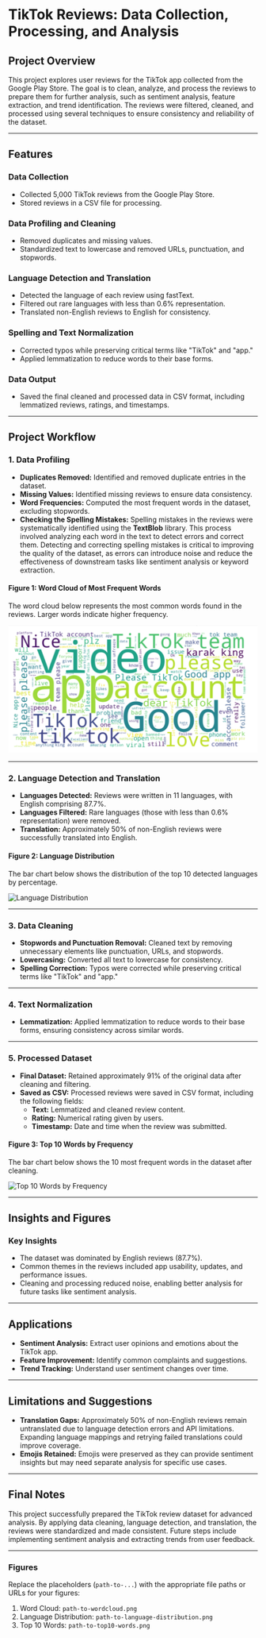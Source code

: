 # **TikTok Reviews: Data Collection, Processing, and Analysis**

## **Project Overview**
This project explores user reviews for the TikTok app collected from the Google Play Store. The goal is to clean, analyze, and process the reviews to prepare them for further analysis, such as sentiment analysis, feature extraction, and trend identification. The reviews were filtered, cleaned, and processed using several techniques to ensure consistency and reliability of the dataset.

---

## **Features**

### **Data Collection**
- Collected 5,000 TikTok reviews from the Google Play Store.
- Stored reviews in a CSV file for processing.

### **Data Profiling and Cleaning**
- Removed duplicates and missing values.
- Standardized text to lowercase and removed URLs, punctuation, and stopwords.

### **Language Detection and Translation**
- Detected the language of each review using fastText.
- Filtered out rare languages with less than 0.6% representation.
- Translated non-English reviews to English for consistency.

### **Spelling and Text Normalization**
- Corrected typos while preserving critical terms like "TikTok" and "app."
- Applied lemmatization to reduce words to their base forms.

### **Data Output**
- Saved the final cleaned and processed data in CSV format, including lemmatized reviews, ratings, and timestamps.

---

## **Project Workflow**

### **1. Data Profiling**
- **Duplicates Removed:** Identified and removed duplicate entries in the dataset.
- **Missing Values:**  Identified missing reviews to ensure data consistency.
- **Word Frequencies:** Computed the most frequent words in the dataset, excluding stopwords.
- **Checking the Spelling Mistakes:** Spelling mistakes in the reviews were systematically identified using the **TextBlob** library. This process involved analyzing each word in the text to detect errors and correct them. Detecting and correcting spelling mistakes is critical to improving the quality of the dataset, as errors can introduce noise and reduce the effectiveness of downstream tasks like sentiment analysis or keyword extraction.
#### **Figure 1: Word Cloud of Most Frequent Words**
The word cloud below represents the most common words found in the reviews. Larger words indicate higher frequency.

![Word Cloud of Most Frequent Words](WORDCLOUD.png)

---

### **2. Language Detection and Translation**
- **Languages Detected:** Reviews were written in 11 languages, with English comprising 87.7%.
- **Languages Filtered:** Rare languages (those with less than 0.6% representation) were removed.
- **Translation:** Approximately 50% of non-English reviews were successfully translated into English.

#### **Figure 2: Language Distribution**
The bar chart below shows the distribution of the top 10 detected languages by percentage.

![Language Distribution](path-to-language-distribution.png)

---

### **3. Data Cleaning**
- **Stopwords and Punctuation Removal:** Cleaned text by removing unnecessary elements like punctuation, URLs, and stopwords.
- **Lowercasing:** Converted all text to lowercase for consistency.
- **Spelling Correction:** Typos were corrected while preserving critical terms like "TikTok" and "app."

---

### **4. Text Normalization**
- **Lemmatization:** Applied lemmatization to reduce words to their base forms, ensuring consistency across similar words.

---

### **5. Processed Dataset**
- **Final Dataset:** Retained approximately 91% of the original data after cleaning and filtering.
- **Saved as CSV:** Processed reviews were saved in CSV format, including the following fields:
  - **Text:** Lemmatized and cleaned review content.
  - **Rating:** Numerical rating given by users.
  - **Timestamp:** Date and time when the review was submitted.

#### **Figure 3: Top 10 Words by Frequency**
The bar chart below shows the 10 most frequent words in the dataset after cleaning.

![Top 10 Words by Frequency](path-to-top10-words.png)

---

## **Insights and Figures**

### **Key Insights**
- The dataset was dominated by English reviews (87.7%).
- Common themes in the reviews included app usability, updates, and performance issues.
- Cleaning and processing reduced noise, enabling better analysis for future tasks like sentiment analysis.

---

## **Applications**
- **Sentiment Analysis:** Extract user opinions and emotions about the TikTok app.
- **Feature Improvement:** Identify common complaints and suggestions.
- **Trend Tracking:** Understand user sentiment changes over time.

---

## **Limitations and Suggestions**
- **Translation Gaps:** Approximately 50% of non-English reviews remain untranslated due to language detection errors and API limitations. Expanding language mappings and retrying failed translations could improve coverage.
- **Emojis Retained:** Emojis were preserved as they can provide sentiment insights but may need separate analysis for specific use cases.

---

## **Final Notes**
This project successfully prepared the TikTok review dataset for advanced analysis. By applying data cleaning, language detection, and translation, the reviews were standardized and made consistent. Future steps include implementing sentiment analysis and extracting trends from user feedback.

---

### **Figures**
Replace the placeholders (`path-to-...`) with the appropriate file paths or URLs for your figures:
1. Word Cloud: `path-to-wordcloud.png`
2. Language Distribution: `path-to-language-distribution.png`
3. Top 10 Words: `path-to-top10-words.png`




